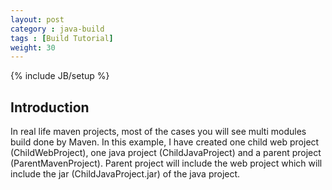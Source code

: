```yaml
---
layout: post
category : java-build
tags : [Build Tutorial]
weight: 30
---
```

{% include JB/setup %}

## Introduction

In real life maven projects, most of the cases you will see multi modules build done by Maven. In this example, I have created one child web project (ChildWebProject), one java project (ChildJavaProject) and a parent project (ParentMavenProject). Parent project will include the web project which will include the jar (ChildJavaProject.jar) of the java project.
